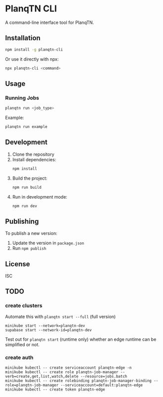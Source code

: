 # PlanqTN CLI

A command-line interface tool for PlanqTN.

## Installation

```bash
npm install -g planqtn-cli
```

Or use it directly with npx:

```bash
npx planqtn-cli <command>
```

## Usage

### Running Jobs

```bash
planqtn run <job_type>
```

Example:

```bash
planqtn run example
```

## Development

1. Clone the repository
2. Install dependencies:
   ```bash
   npm install
   ```
3. Build the project:
   ```bash
   npm run build
   ```
4. Run in development mode:
   ```bash
   npm run dev
   ```

## Publishing

To publish a new version:

1. Update the version in `package.json`
2. Run `npm publish`

## License

ISC

## TODO

### create clusters

Automate this with `planqtn start --full` (full version)

```
minikube start --network=planqtn-dev
supabase start --network-id=planqtn-dev
```

Test out for `planqtn start` (runtime only) whether an edge runtime can be simplified or not.

### create auth

```
minikube kubectl -- create serviceaccount planqtn-edge -n
minikube kubectl -- create role planqtn-job-manager --verb=create,get,list,watch,delete --resource=jobs.batch
minikube kubectl -- create rolebinding planqtn-job-manager-binding --role=planqtn-job-manager --serviceaccount=default:planqtn-edge
minikube kubectl -- create token planqtn-edge
```
